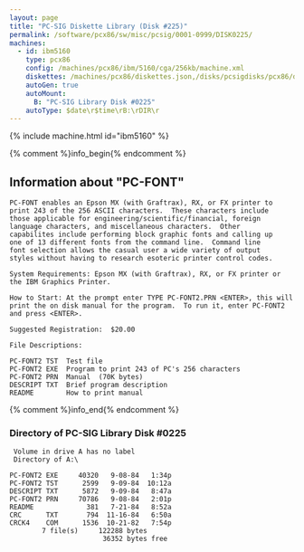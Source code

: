 ```yaml
---
layout: page
title: "PC-SIG Diskette Library (Disk #225)"
permalink: /software/pcx86/sw/misc/pcsig/0001-0999/DISK0225/
machines:
  - id: ibm5160
    type: pcx86
    config: /machines/pcx86/ibm/5160/cga/256kb/machine.xml
    diskettes: /machines/pcx86/diskettes.json,/disks/pcsigdisks/pcx86/diskettes.json
    autoGen: true
    autoMount:
      B: "PC-SIG Library Disk #0225"
    autoType: $date\r$time\rB:\rDIR\r
---
```


{% include machine.html id="ibm5160" %}

{% comment %}info_begin{% endcomment %}

## Information about "PC-FONT"

    PC-FONT enables an Epson MX (with Graftrax), RX, or FX printer to
    print 243 of the 256 ASCII characters.  These characters include
    those applicable for engineering/scientific/financial, foreign
    language characters, and miscellaneous characters.  Other
    capabilites include performing block graphic fonts and calling up
    one of 13 different fonts from the command line.  Command line
    font selection allows the casual user a wide variety of output
    styles without having to research esoteric printer control codes.
    
    System Requirements: Epson MX (with Graftrax), RX, or FX printer or
    the IBM Graphics Printer.
    
    How to Start: At the prompt enter TYPE PC-FONT2.PRN <ENTER>, this will
    print the on disk manual for the program.  To run it, enter PC-FONT2
    and press <ENTER>.
    
    Suggested Registration:  $20.00
    
    File Descriptions:
    
    PC-FONT2 TST  Test file
    PC-FONT2 EXE  Program to print 243 of PC's 256 characters
    PC-FONT2 PRN  Manual  (70K bytes)
    DESCRIPT TXT  Brief program description
    README        How to print manual
{% comment %}info_end{% endcomment %}


### Directory of PC-SIG Library Disk #0225

     Volume in drive A has no label
     Directory of A:\

    PC-FONT2 EXE     40320   9-08-84   1:34p
    PC-FONT2 TST      2599   9-09-84  10:12a
    DESCRIPT TXT      5872   9-09-84   8:47a
    PC-FONT2 PRN     70786   9-08-84   2:01p
    README             381   7-21-84   8:52a
    CRC      TXT       794  11-16-84   6:50a
    CRCK4    COM      1536  10-21-82   7:54p
            7 file(s)     122288 bytes
                           36352 bytes free
